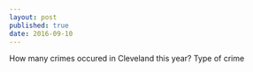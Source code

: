 ```yaml
---
layout: post
published: true
date: 2016-09-10
---
```

How many crimes occured in Cleveland this year?
Type of crime